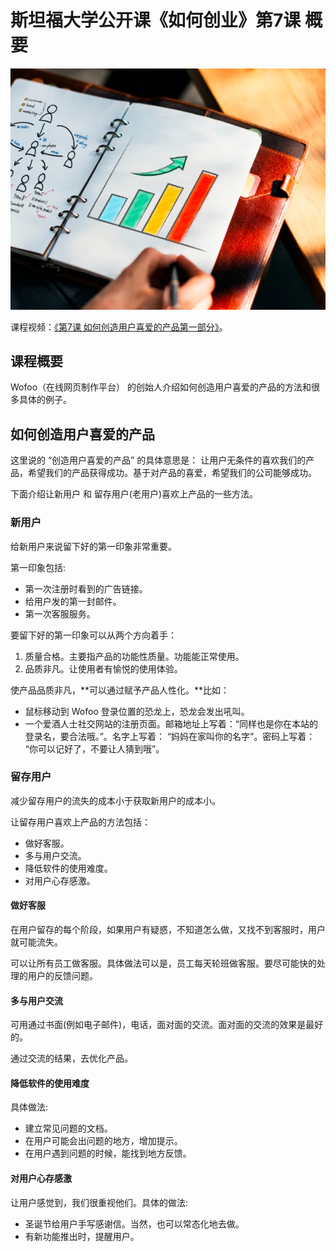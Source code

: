 # 斯坦福大学公开课《如何创业》第7课 概要
![](imgs/07.jpg)

课程视频：[《第7课 如何创造用户喜爱的产品第一部分》](https://open.163.com/movie/2014/9/A/3/MA8CUF9DQ_MA8KHVJA3.html)。

## 课程概要
Wofoo（在线网页制作平台） 的创始人介绍如何创造用户喜爱的产品的方法和很多具体的例子。

## 如何创造用户喜爱的产品
这里说的 “创造用户喜爱的产品” 的具体意思是： 让用户无条件的喜欢我们的产品，希望我们的产品获得成功。基于对产品的喜爱，希望我们的公司能够成功。

下面介绍让新用户 和 留存用户(老用户)喜欢上产品的一些方法。

### 新用户
给新用户来说留下好的第一印象非常重要。

第一印象包括:
* 第一次注册时看到的广告链接。
* 给用户发的第一封邮件。
* 第一次客服服务。

要留下好的第一印象可以从两个方向着手：

1. 质量合格。主要指产品的功能性质量。功能能正常使用。
1. 品质非凡。让使用者有愉悦的使用体验。

使产品品质非凡，**可以通过赋予产品人性化。**比如：
* 鼠标移动到 Wofoo 登录位置的恐龙上，恐龙会发出吼叫。
* 一个爱酒人士社交网站的注册页面。邮箱地址上写着：“同样也是你在本站的登录名，要合法哦。”。名字上写着： “妈妈在家叫你的名字”。密码上写着： “你可以记好了，不要让人猜到哦”。

### 留存用户
减少留存用户的流失的成本小于获取新用户的成本小。

让留存用户喜欢上产品的方法包括：
* 做好客服。
* 多与用户交流。
* 降低软件的使用难度。
* 对用户心存感激。

#### 做好客服
在用户留存的每个阶段，如果用户有疑惑，不知道怎么做，又找不到客服时，用户就可能流失。

可以让所有员工做客服。具体做法可以是，员工每天轮班做客服。要尽可能快的处理的用户的反馈问题。

#### 多与用户交流
可用通过书面(例如电子邮件)，电话，面对面的交流。面对面的交流的效果是最好的。

通过交流的结果，去优化产品。

#### 降低软件的使用难度
具体做法:
* 建立常见问题的文档。
* 在用户可能会出问题的地方，增加提示。
* 在用户遇到问题的时候，能找到地方反馈。

#### 对用户心存感激
让用户感觉到，我们很重视他们。具体的做法:
* 圣诞节给用户手写感谢信。当然，也可以常态化地去做。
* 有新功能推出时，提醒用户。
